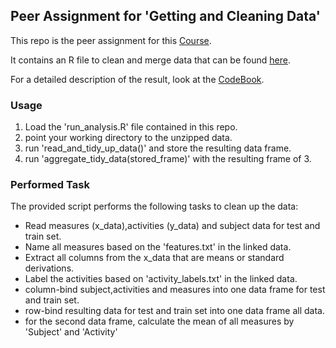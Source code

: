 ## Peer Assignment for 'Getting and Cleaning Data'

This repo is the peer assignment for this [Course](https://www.coursera.org/learn/data-cleaning/).

It contains an R file to clean and merge data that can be found [here](https://d396qusza40orc.cloudfront.net/getdata%2Fprojectfiles%2FUCI%20HAR%20Dataset.zip).

For a detailed description of the result, look at the [CodeBook](CodeBook.md).

### Usage

 1. Load the 'run_analysis.R' file contained in this repo.
 2. point your working directory to the unzipped data.
 3. run 'read_and_tidy_up_data()' and store the resulting data frame.
 4. run 'aggregate_tidy_data(stored_frame)' with the resulting frame of 3. 
 
 ### Performed Task
 The provided script performs the following tasks to clean up the data:
 * Read measures (x_data),activities (y_data) and subject data for test and train set.
 * Name all measures based on the 'features.txt' in the linked data.
 * Extract all columns from the x_data that are means or standard derivations.
 * Label the activities based on 'activity_labels.txt' in the linked data.
 * column-bind subject,activities and measures into one data frame for test and train set. 
 * row-bind resulting data for test and train set into one data frame all data. 
 * for the second data frame, calculate the mean of all measures by 'Subject' and 'Activity'